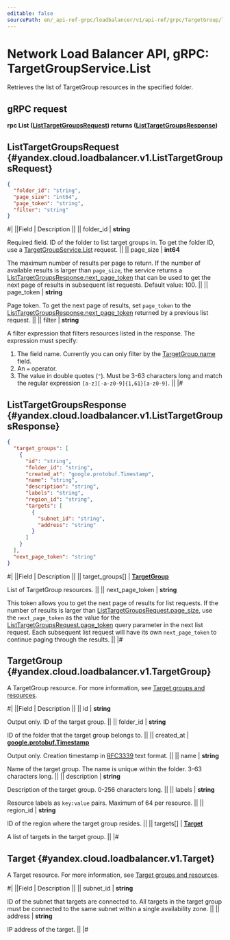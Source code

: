 ```yaml
---
editable: false
sourcePath: en/_api-ref-grpc/loadbalancer/v1/api-ref/grpc/TargetGroup/list.md
---
```


# Network Load Balancer API, gRPC: TargetGroupService.List

Retrieves the list of TargetGroup resources in the specified folder.

## gRPC request

**rpc List ([ListTargetGroupsRequest](#yandex.cloud.loadbalancer.v1.ListTargetGroupsRequest)) returns ([ListTargetGroupsResponse](#yandex.cloud.loadbalancer.v1.ListTargetGroupsResponse))**

## ListTargetGroupsRequest {#yandex.cloud.loadbalancer.v1.ListTargetGroupsRequest}

```json
{
  "folder_id": "string",
  "page_size": "int64",
  "page_token": "string",
  "filter": "string"
}
```

#|
||Field | Description ||
|| folder_id | **string**

Required field. ID of the folder to list target groups in.
To get the folder ID, use a [TargetGroupService.List](#List) request. ||
|| page_size | **int64**

The maximum number of results per page to return. If the number of available
results is larger than `page_size`,
the service returns a [ListTargetGroupsResponse.next_page_token](#yandex.cloud.loadbalancer.v1.ListTargetGroupsResponse)
that can be used to get the next page of results in subsequent list requests.
Default value: 100. ||
|| page_token | **string**

Page token. To get the next page of results, set `page_token` to the
[ListTargetGroupsResponse.next_page_token](#yandex.cloud.loadbalancer.v1.ListTargetGroupsResponse) returned by a previous list request. ||
|| filter | **string**

A filter expression that filters resources listed in the response.
The expression must specify:
1. The field name. Currently you can only filter by the [TargetGroup.name](#yandex.cloud.loadbalancer.v1.TargetGroup) field.
2. An `=` operator.
3. The value in double quotes (`"`). Must be 3-63 characters long and match the regular expression `[a-z][-a-z0-9]{1,61}[a-z0-9]`. ||
|#

## ListTargetGroupsResponse {#yandex.cloud.loadbalancer.v1.ListTargetGroupsResponse}

```json
{
  "target_groups": [
    {
      "id": "string",
      "folder_id": "string",
      "created_at": "google.protobuf.Timestamp",
      "name": "string",
      "description": "string",
      "labels": "string",
      "region_id": "string",
      "targets": [
        {
          "subnet_id": "string",
          "address": "string"
        }
      ]
    }
  ],
  "next_page_token": "string"
}
```

#|
||Field | Description ||
|| target_groups[] | **[TargetGroup](#yandex.cloud.loadbalancer.v1.TargetGroup)**

List of TargetGroup resources. ||
|| next_page_token | **string**

This token allows you to get the next page of results for list requests. If the number of results
is larger than [ListTargetGroupsRequest.page_size](#yandex.cloud.loadbalancer.v1.ListTargetGroupsRequest), use
the `next_page_token` as the value
for the [ListTargetGroupsRequest.page_token](#yandex.cloud.loadbalancer.v1.ListTargetGroupsRequest) query parameter
in the next list request. Each subsequent list request will have its own
`next_page_token` to continue paging through the results. ||
|#

## TargetGroup {#yandex.cloud.loadbalancer.v1.TargetGroup}

A TargetGroup resource. For more information, see [Target groups and resources](/docs/network-load-balancer/concepts/target-resources).

#|
||Field | Description ||
|| id | **string**

Output only. ID of the target group. ||
|| folder_id | **string**

ID of the folder that the target group belongs to. ||
|| created_at | **[google.protobuf.Timestamp](https://developers.google.com/protocol-buffers/docs/reference/google.protobuf#timestamp)**

Output only. Creation timestamp in [RFC3339](https://www.ietf.org/rfc/rfc3339.txt) text format. ||
|| name | **string**

Name of the target group.
The name is unique within the folder. 3-63 characters long. ||
|| description | **string**

Description of the target group. 0-256 characters long. ||
|| labels | **string**

Resource labels as `` key:value `` pairs. Maximum of 64 per resource. ||
|| region_id | **string**

ID of the region where the target group resides. ||
|| targets[] | **[Target](#yandex.cloud.loadbalancer.v1.Target)**

A list of targets in the target group. ||
|#

## Target {#yandex.cloud.loadbalancer.v1.Target}

A Target resource. For more information, see [Target groups and resources](/docs/network-load-balancer/concepts/target-resources).

#|
||Field | Description ||
|| subnet_id | **string**

ID of the subnet that targets are connected to.
All targets in the target group must be connected to the same subnet within a single availability zone. ||
|| address | **string**

IP address of the target. ||
|#
